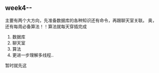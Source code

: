 ## week4--

主要有两个大方向，先准备数据库的各种知识还有命令，再跟聊天室关联。
奥，还有每周必备算法！！算法就每天穿插完成

1. 数据库
2. 聊天室
3. 算法
4. 更进一步理解多线程..

暂时就先这
